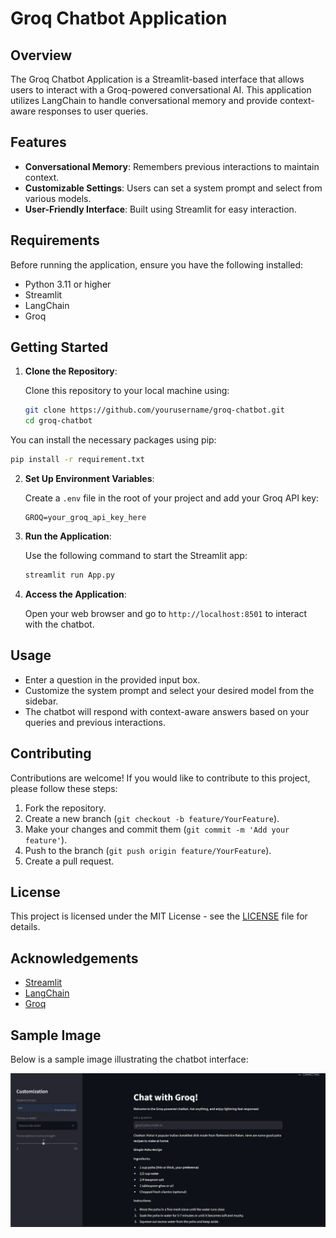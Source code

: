 
# Groq Chatbot Application

## Overview

The Groq Chatbot Application is a Streamlit-based interface that allows users to interact with a Groq-powered conversational AI. This application utilizes LangChain to handle conversational memory and provide context-aware responses to user queries.

## Features

- **Conversational Memory**: Remembers previous interactions to maintain context.
- **Customizable Settings**: Users can set a system prompt and select from various models.
- **User-Friendly Interface**: Built using Streamlit for easy interaction.

## Requirements

Before running the application, ensure you have the following installed:

- Python 3.11 or higher
- Streamlit
- LangChain
- Groq

## Getting Started

1. **Clone the Repository**: 

   Clone this repository to your local machine using:

   ```bash
   git clone https://github.com/yourusername/groq-chatbot.git
   cd groq-chatbot
   ```
You can install the necessary packages using pip:

```bash
pip install -r requirement.txt
```

2. **Set Up Environment Variables**: 

   Create a `.env` file in the root of your project and add your Groq API key:

   ```
   GROQ=your_groq_api_key_here
   ```

3. **Run the Application**:

   Use the following command to start the Streamlit app:

   ```bash
   streamlit run App.py
   ```

4. **Access the Application**:

   Open your web browser and go to `http://localhost:8501` to interact with the chatbot.

## Usage

- Enter a question in the provided input box.
- Customize the system prompt and select your desired model from the sidebar.
- The chatbot will respond with context-aware answers based on your queries and previous interactions.

## Contributing

Contributions are welcome! If you would like to contribute to this project, please follow these steps:

1. Fork the repository.
2. Create a new branch (`git checkout -b feature/YourFeature`).
3. Make your changes and commit them (`git commit -m 'Add your feature'`).
4. Push to the branch (`git push origin feature/YourFeature`).
5. Create a pull request.

## License

This project is licensed under the MIT License - see the [LICENSE](LICENSE) file for details.

## Acknowledgements

- [Streamlit](https://streamlit.io/)
- [LangChain](https://www.langchain.com/)
- [Groq](https://www.groq.com/)

## Sample Image

Below is a sample image illustrating the chatbot interface:

![Sample Chatbot Interface](./Sample/SampleChatBot.png)